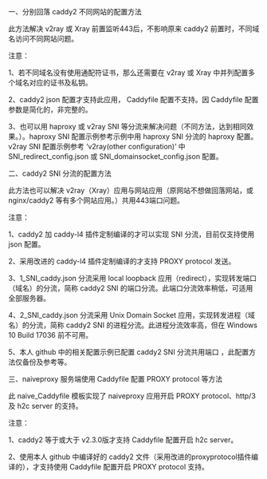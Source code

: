一、分别回落 caddy2 不同网站的配置方法

此方法解决 v2ray 或 Xray 前置监听443后，不影响原来 caddy2 前置时，不同域名访问不同网站问题。

注意：

1、若不同域名没有使用通配符证书，那么还需要在 v2ray 或 Xray 中并列配置多个域名对应的证书及私钥。

2、caddy2 json 配置才支持此应用， Caddyfile 配置不支持。因 Caddyfile 配置参数是简化的，非完整的。

3、也可以用 haproxy 或 v2ray SNI 等分流来解决问题（不同方法，达到相同效果。）。haproxy SNI 配置示例参考示例中用 haproxy SNI 分流的 haproxy 配置。v2ray SNI 配置示例参考 ‘v2ray(other configuration)’ 中 SNI_redirect_config.json 或 SNI_domainsocket_config.json 配置。

二、caddy2 SNI 分流的配置方法

此方法也可以解决 v2ray（Xray）应用与网站应用（原网站不想做回落网站，或 nginx/caddy2 等有多个网站应用。）共用443端口问题。

注意：

1、caddy2 加 caddy-l4 插件定制编译的才可以实现 SNI 分流，目前仅支持使用 json 配置。

2、采用改进的 caddy-l4 插件定制编译的才支持 PROXY protocol 发送。

3、1_SNI_caddy.json 分流采用 local loopback 应用（redirect），实现转发端口（域名）的分流，简称 caddy2 SNI 的端口分流。此端口分流效率稍低，可适用全部服务器。

4、2_SNI_caddy.json 分流采用 Unix Domain Socket 应用，实现转发进程（域名）的分流，简称 caddy2 SNI 的进程分流。此进程分流效率高，但在 Windows 10 Build 17036 前不可用。

5、本人 github 中的相关配置示例已配置 caddy2 SNI 分流共用端口 ，此配置方法仅备份及参考等。

三、naiveproxy 服务端使用 Caddyfile 配置 PROXY protocol 等方法

此 naive_Caddyfile 模板实现了 naiveproxy 应用开启 PROXY protocol、http/3及 h2c server 的支持。

注意：

1、caddy2 等于或大于 v2.3.0版才支持 Caddyfile 配置开启 h2c server。

2、使用本人 github 中编译好的 caddy2 文件（采用改进的proxyprotocol插件编译的），才支持使用 Caddyfile 配置开启 PROXY protocol 支持。
